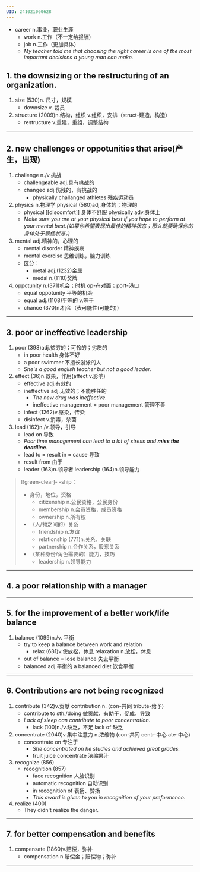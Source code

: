 ```yaml
---
UID: 241021060628
---
```


- career n.事业，职业生涯
  - work n.工作（不一定给报酬）
  - job n.工作（更加具体）
  - *My teacher told me that choosing the right career is one of the most important decisions a young man can make.*

## 1. the downsizing or the restructuring of an organization.

1. size (530)n. 尺寸，规模
   - downsize v. 裁员
2. structure (2009)n.结构，组织 v.组织，安排（struct-建造，构造）
   - restructure v.重建，重组，调整结构

---

## 2. new challenges or oppotunities that arise(产生，出现)

1. challenge n./v.挑战
   - challeng***e***able adj.具有挑战的
   - changed adj.伤残的，有挑战的
     - physically challanged athletes 残疾运动员
2. physics n.物理学 physical (580)adj.身体的；物理的
   - physical [[discomfort]] 身体不舒服 physically adv.身体上
   - *Make sure you are at your physical best if you hope to perform at your mental best.(如果你希望表现出最佳的精神状态；那么就要确保你的身体处于最佳状态。)*
3. mental adj.精神的，心理的
   - mental disorder 精神疾病
   - mental exercise 思维训练，脑力训练
   - 区分：
     - metal adj.(1232)金属
     - medal n.(1110)奖牌
4. oppotunity n.(371)机会；时机 op-在对面；port-港口
   - equal oppotunity 平等的机会
   - equal adj.(1108)平等的 v.等于
   - chance (370)n.机会（表可能性(可能的)）

---

## 3. poor or ineffective leadership

1. poor (398)adj.贫穷的；可怜的；劣质的
   - in poor health 身体不好
   - a poor swimmer 不擅长游泳的人
   - *She's a good english teacher but not a good leader.*
2. effect (36)n.效果，作用(affect v.影响)
   - effective adj.有效的
   - ineffective adj.无效的；不能胜任的
     - *The new drug was ineffective.*
     - ineffective management = poor management 管理不善
   - infect (1262)v.感染，传染
   - disinfect v.消毒，杀菌
3. lead (162)n./v.领导，引导
   - lead on 导致
   - *Poor time management can lead to a lot of stress and **miss the deadline**.*
   - lead to = result in = cause 导致
   - result from 由于
   - leader (163)n.领导者 leadership (164)n.领导能力 

> [!green-clear]- -ship：
>
> - 身份，地位，资格
>   - citizenship n.公民资格，公民身份
>   - membership n.会员资格，成员资格
>   - ownership n.所有权
> - （人/物之间的）关系
>   - friendship n.友谊
>   - relationship (771)n.关系，关联
>   - partnership n.合作关系，股东关系
> - （某种身份/角色需要的）能力，技巧
>   - leadership n.领导能力

---

## 4. a poor relationship with a manager

---

## 5. for the improvement of a better work/life balance

1. balance (1099)n./v. 平衡
   - try to keep a balance between work and relation
     - relax (681)v.使放松，休息 relaxation n.放松，休息
   - out of balance = lose balance 失去平衡
   - balanced adj.平衡的 a balanced diet 饮食平衡

---

## 6. Contributions are not being recognized

1. contribute (342)v.贡献 contribution n. (con-共同 tribute-给予)
   - contribute to sth./doing 做贡献，有助于，促成，导致
   - *Lack of sleep can contribute to poor concentration.*
     - lack (100)n./v.缺乏，不足 lack of 缺乏
2. concentrate (2040)v.集中注意力 n.浓缩物 (con-共同 centr-中心 ate-中心)
   - concentrate on 专注于
     - *She concentrated on he studies and achieved great grades.*
     - fruit juice concentrate 浓缩果汁
3. recognize (856)
   - recognition (857)
     - face recognition 人脸识别
     - automatic recognition 自动识别
     - in recognition of 表扬、赞扬
     - *This award is given to you in recognition of your  preformence.*
4. realize (400)
   - They didn't realize the danger.

---

## 7. for better compensation and benefits

1. compensate (1860)v.赔偿，弥补
	- compensation n.赔偿金；赔偿物；弥补

---

